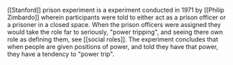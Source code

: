 [[Stanford]] prison experiment is a experiment conducted in 1971 by [[Philip Zimbardo]] wherein participants were told to either act as a prison officer or a prisoner in a closed space. When the prison officers were assigned they would take the role far to seriously, "power tripping", and seeing there own role as defining them, see [[social roles]]. The experiment concludes that when people are given positions of power, and told they have that power, they have a tendency to "power trip".
